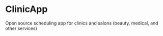 # ClinicApp
Open source scheduling app for clinics and salons (beauty, medical, and other services)
